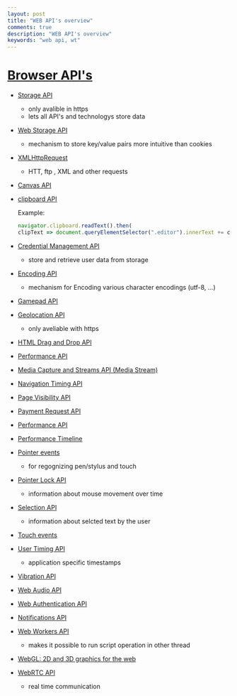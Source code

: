 ```yaml
---
layout: post
title: "WEB API's overview"
comments: true
description: "WEB API's overview"
keywords: "web api, wt"
---
```


# [Browser API's](https://developer.mozilla.org/en-US/docs/Web/API)

- [Storage API](https://developer.mozilla.org/en-US/docs/Web/API/Storage_API)
  - only avalible in https
  - lets all API's and technologys store data

- [Web Storage API](https://developer.mozilla.org/en-US/docs/Web/API/Web_Storage_API)
  - mechanism to store key/value pairs more intuitive than cookies

- [XMLHttpRequest](https://developer.mozilla.org/en-US/docs/Web/API/XMLHttpRequest)
  - HTT, ftp , XML and other requests

- [Canvas API](https://developer.mozilla.org/en-US/docs/Web/API/Canvas_API)
- [clipboard API](https://developer.mozilla.org/en-US/docs/Web/API/Clipboard_API#Accessing_the_clipboard)

  Example:

  ```js
  navigator.clipboard.readText().then(
  clipText => document.queryElementSelector(".editor").innerText += clipText);  
  ```

- [Credential Management API](https://developer.mozilla.org/en-US/docs/Web/API/Credential_Management_API)
  - store and retrieve user data from storage

- [Encoding API](https://developer.mozilla.org/en-US/docs/Web/API/Encoding_API)
  - mechanism for Encoding various character encodings (utf-8, ...)

- [Gamepad API](https://developer.mozilla.org/en-US/docs/Web/API/Gamepad_API)

- [Geolocation API](https://developer.mozilla.org/en-US/docs/Web/API/Geolocation_API)
  - only aveliable with https

- [HTML Drag and Drop API](https://developer.mozilla.org/en-US/docs/Web/API/HTML_Drag_and_Drop_API)
- [Performance API](https://developer.mozilla.org/en-US/docs/Web/API/Performance_API)
- [Media Capture and Streams API (Media Stream)](https://developer.mozilla.org/en-US/docs/Web/API/Media_Streams_API)
- [Navigation Timing API](https://developer.mozilla.org/en-US/docs/Web/API/Navigation_timing_API)
- [Page Visibility API](https://developer.mozilla.org/en-US/docs/Web/API/Page_Visibility_API)
- [Payment Request API](https://developer.mozilla.org/en-US/docs/Web/API/Payment_Request_API)
- [Performance API](https://developer.mozilla.org/en-US/docs/Web/API/Performance_API)
- [Performance Timeline](https://developer.mozilla.org/en-US/docs/Web/API/Performance_Timeline)
- [Pointer events](https://developer.mozilla.org/en-US/docs/Web/API/Pointer_events)
  - for regognizing pen/stylus and touch

- [Pointer Lock API](https://developer.mozilla.org/en-US/docs/Web/API/Pointer_Lock_API)
  - information about mouse movement over time

- [Selection API](https://developer.mozilla.org/en-US/docs/Web/API/Selection_API)
  - information about selcted text by the user

- [Touch events](https://developer.mozilla.org/en-US/docs/Web/API/Touch_events)
- [User Timing API](https://developer.mozilla.org/en-US/docs/Web/API/User_Timing_API)
  - application specific timestamps

- [Vibration API](https://developer.mozilla.org/en-US/docs/Web/API/Vibration_API)
- [Web Audio API](https://developer.mozilla.org/en-US/docs/Web/API/Web_Audio_API)
- [Web Authentication API](https://developer.mozilla.org/en-US/docs/Web/API/Web_Authentication_API)
- [Notifications API](https://developer.mozilla.org/en-US/docs/Web/API/Notifications_API)
- [Web Workers API](https://developer.mozilla.org/en-US/docs/Web/API/Web_Workers_API)
  - makes it possible to run script operation in other thread

- [WebGL: 2D and 3D graphics for the web](https://developer.mozilla.org/en-US/docs/Web/API/WebGL_API)
- [WebRTC API](https://developer.mozilla.org/en-US/docs/Web/API/WebRTC_API)
  - real time communication